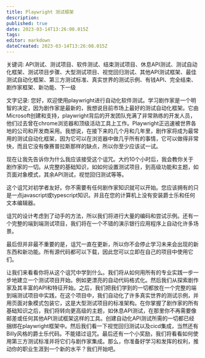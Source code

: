 ```yaml
---
title: Playwright 测试框架
description: 
published: true
date: 2023-03-14T13:26:08.015Z
tags: 
editor: markdown
dateCreated: 2023-03-14T13:26:08.015Z
---
```




关键词:
API测试、测试项目、软件测试、结束测试项目、休息API测试、测试自动化框架、测试项目步骤、大型测试项目、视觉回归测试、其他API测试框架、最佳测试自动化框架、第三方测试标准、真实世界的测试示例、有钱API、完全结束、剧作家框架、新功能、下一级

文字记录:
您好，欢迎使用playwright进行自动化软件测试。学习剧作家是一个明智的决定，因为剧作家是最新的，我想说目前市场上最好的测试自动化框架。它由Microsoft创建和支持，playwright背后的开发团队充满了非常熟练的开发人员，他们过去曾在chrome浏览器和顶级活动工具上工作。Playwright正迅速被世界各地的公司和开发商采用。我想说，在接下来的几个月和几年里，剧作家将成为最常用的测试自动化框架，因为它可以在浏览器中做几乎所有的事情，它可以做得非常快，而且它没有像赛普拉斯那样的缺点，所以你至少应该试一试。

现在让我先告诉你为什么我应该接受这个诅咒。大约10个小时后，我会教你关于剧作家的一切。从完整的基础知识，如如何设置测试项目，到高级功能和主题，如页面对象模式，其余API测试，视觉回归测试等等。

这个诅咒对初学者友好。你不需要有任何剧作家知识就可以开始。您应该拥有的只是一点javascript或typescript知识。并且在您的计算机上没有安装爵士乐和任何文本编辑器。

诅咒的设计考虑到了动手的方法，所以我们将进行大量的编码和尝试示例。还有一个完整的端到端测试项目，我们将在一个不错的演示银行应用程序上自动化许多场景。

最后但并非最不重要的是，诅咒一直在更新，所以你不会停止学习未来会出现的新东西和新功能。所有源代码都可以下载，因此您可以立即在自己的项目中使用它们。

让我们来看看你将从这个诅咒中学到什么。我们将从如何用所有的专业实践一步一步地建立一个测试项目开始。例如更漂亮的自动代码格式化。然后我们从探索剧作家及其丰富的API和特征开始。之后，我们把我们学到的一切都放在一个完整的端到端测试项目中实践，在这个项目中，我们自动化了许多真实世界的测试示例，并用页面对象模式包装它，这是大型测试项目的标准架构。在你掌握了剧作家的所有基础知识之后，我们将转向更高级的主题，如休息API测试，在那里你不再需要像邮差或任何其他API测试框架这样的工具。创建自动化API测试所需的一切都已经捆绑在playwright框架中。然后我们看一下视觉回归测试以及cicd集成，当然还有Billy风格的爵士乐代码。不能错过诅咒。最后还有一个小奖励，我们将看看如何使用第三方测试标准并将它们与剧作家集成。那么，你准备好学习和发挥的权利，推动你的职业生涯到一个新的水平？我们开始吧。

